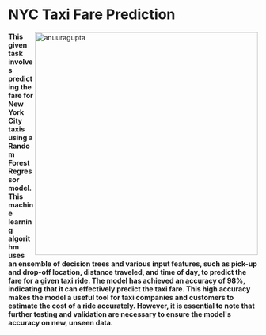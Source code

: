 <h1><strong>NYC Taxi Fare Prediction</h1></strong>

<p><img align="right" width="450" src="https://i.gifer.com/L4ko.gif" alt="anuuragupta" /></p>

<n><strong>This given task involves predicting the fare for New York City taxis using a Random Forest Regressor model. This machine learning algorithm uses an ensemble of decision trees and various input features, such as pick-up and drop-off location, distance traveled, and time of day, to predict the fare for a given taxi ride. The model has achieved an accuracy of 98%, indicating that it can effectively predict the taxi fare. This high accuracy makes the model a useful tool for taxi companies and customers to estimate the cost of a ride accurately. However, it is essential to note that further testing and validation are necessary to ensure the model's accuracy on new, unseen data.</strong></n>
